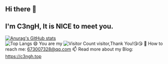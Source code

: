 ## Hi there 👋
## I'm C3ngH, It is NICE to meet you. 
[![Anurag's GitHub stats](https://github-readme-stats.vercel.app/api?username=zch050217&theme=tokyonight)](https://github.com/anuraghazra/github-readme-stats)
</br>
![Top Langs](https://github-readme-stats.vercel.app/api/top-langs/?username=zch050217&layout=compact&theme=tokyonight)
😄 You are my ![Visitor Count](https://profile-counter.glitch.me/wisdom-zhe/count.svg) visitor,Thank You!:kissing_heart::kissing_heart:
💬 How to reach me: 673007328@qq.com
📫 Read more about my Blog: https://c3ngh.top
